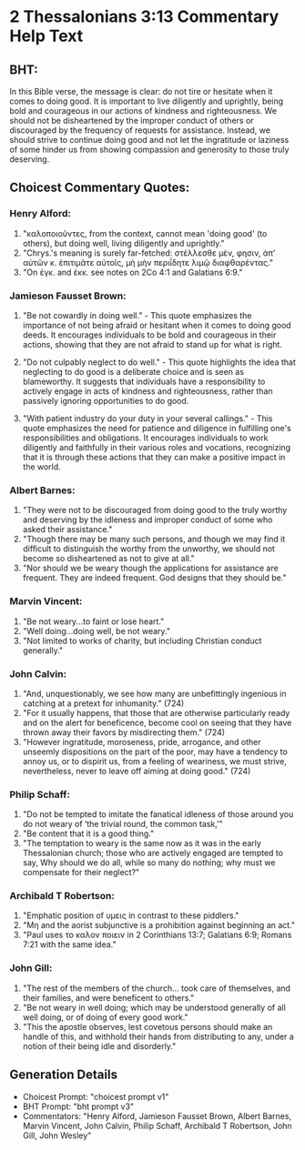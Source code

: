 # 2 Thessalonians 3:13 Commentary Help Text

## BHT:
In this Bible verse, the message is clear: do not tire or hesitate when it comes to doing good. It is important to live diligently and uprightly, being bold and courageous in our actions of kindness and righteousness. We should not be disheartened by the improper conduct of others or discouraged by the frequency of requests for assistance. Instead, we should strive to continue doing good and not let the ingratitude or laziness of some hinder us from showing compassion and generosity to those truly deserving.

## Choicest Commentary Quotes:
### Henry Alford:
1. "καλοποιοῦντες, from the context, cannot mean 'doing good' (to others), but doing well, living diligently and uprightly."
2. "Chrys.'s meaning is surely far-fetched: στέλλεσθε μέν, φησιν, ἀπʼ αὐτῶν κ. ἐπιτιμᾶτε αὐτοῖς, μὴ μὴν περιΐδητε λιμῷ διαφθαρέντας."
3. "On ἐγκ. and ἐκκ. see notes on 2Co 4:1 and Galatians 6:9."

### Jamieson Fausset Brown:
1. "Be not cowardly in doing well." - This quote emphasizes the importance of not being afraid or hesitant when it comes to doing good deeds. It encourages individuals to be bold and courageous in their actions, showing that they are not afraid to stand up for what is right.

2. "Do not culpably neglect to do well." - This quote highlights the idea that neglecting to do good is a deliberate choice and is seen as blameworthy. It suggests that individuals have a responsibility to actively engage in acts of kindness and righteousness, rather than passively ignoring opportunities to do good.

3. "With patient industry do your duty in your several callings." - This quote emphasizes the need for patience and diligence in fulfilling one's responsibilities and obligations. It encourages individuals to work diligently and faithfully in their various roles and vocations, recognizing that it is through these actions that they can make a positive impact in the world.

### Albert Barnes:
1. "They were not to be discouraged from doing good to the truly worthy and deserving by the idleness and improper conduct of some who asked their assistance."
2. "Though there may be many such persons, and though we may find it difficult to distinguish the worthy from the unworthy, we should not become so disheartened as not to give at all."
3. "Nor should we be weary though the applications for assistance are frequent. They are indeed frequent. God designs that they should be."

### Marvin Vincent:
1. "Be not weary...to faint or lose heart." 
2. "Well doing...doing well, be not weary." 
3. "Not limited to works of charity, but including Christian conduct generally."

### John Calvin:
1. "And, unquestionably, we see how many are unbefittingly ingenious in catching at a pretext for inhumanity." (724)
2. "For it usually happens, that those that are otherwise particularly ready and on the alert for beneficence, become cool on seeing that they have thrown away their favors by misdirecting them." (724)
3. "However ingratitude, moroseness, pride, arrogance, and other unseemly dispositions on the part of the poor, may have a tendency to annoy us, or to dispirit us, from a feeling of weariness, we must strive, nevertheless, never to leave off aiming at doing good." (724)

### Philip Schaff:
1. "Do not be tempted to imitate the fanatical idleness of those around you do not weary of ‘the trivial round, the common task,’" 
2. "Be content that it is a good thing." 
3. "The temptation to weary is the same now as it was in the early Thessalonian church; those who are actively engaged are tempted to say, Why should we do all, while so many do nothing; why must we compensate for their neglect?"

### Archibald T Robertson:
1. "Emphatic position of υμεις in contrast to these piddlers."
2. "Μη and the aorist subjunctive is a prohibition against beginning an act."
3. "Paul uses το καλον ποιειν in 2 Corinthians 13:7; Galatians 6:9; Romans 7:21 with the same idea."

### John Gill:
1. "The rest of the members of the church... took care of themselves, and their families, and were beneficent to others." 
2. "Be not weary in well doing; which may be understood generally of all well doing, or of doing of every good work."
3. "This the apostle observes, lest covetous persons should make an handle of this, and withhold their hands from distributing to any, under a notion of their being idle and disorderly."


## Generation Details
- Choicest Prompt: "choicest prompt v1"
- BHT Prompt: "bht prompt v3"
- Commentators: "Henry Alford, Jamieson Fausset Brown, Albert Barnes, Marvin Vincent, John Calvin, Philip Schaff, Archibald T Robertson, John Gill, John Wesley"
